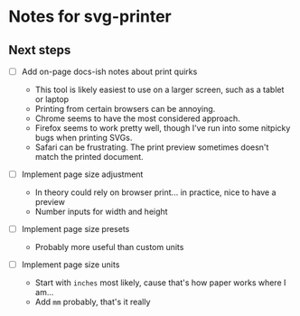 # Notes for svg-printer

## Next steps

- [ ] Add on-page docs-ish notes about print quirks
  - This tool is likely easiest to use on a larger screen, such as a tablet or laptop
  - Printing from certain browsers can be annoying.
  - Chrome seems to have the most considered approach.
  - Firefox seems to work pretty well, though I've run into some nitpicky bugs when printing SVGs.
  - Safari can be frustrating. The print preview sometimes doesn't match the printed document.

- [ ] Implement page size adjustment
  - In theory could rely on browser print... in practice, nice to have a preview
  - Number inputs for width and height

- [ ] Implement page size presets
  - Probably more useful than custom units

- [ ] Implement page size units
  - Start with `inches` most likely, cause that's how paper works where I am...
  - Add `mm` probably, that's it really